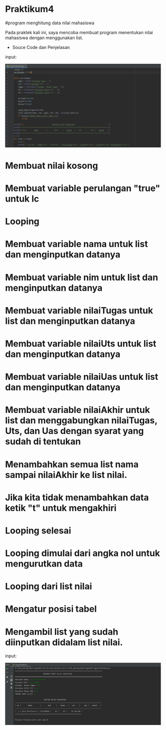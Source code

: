 # Praktikum4
#program menghitung data nilai mahasiswa

Pada praktek kali ini, saya mencoba membuat program menentukan nilai  mahasiswa dengan menggunakan list.

* Souce Code dan Penjelasan


input:

![input end](https://github.com/devinovitasari99/Praktikum4/blob/master/gambar/Capture.PNG)

# Membuat nilai kosong
# Membuat variable perulangan "true" untuk lc
# Looping
# Membuat variable nama untuk list dan menginputkan datanya
# Membuat variable nim untuk list dan menginputkan datanya
# Membuat variable nilaiTugas untuk list dan menginputkan datanya
# Membuat variable nilaiUts untuk list dan menginputkan datanya
# Membuat variable nilaiUas untuk list dan menginputkan datanya
# Membuat variable nilaiAkhir untuk list dan menggabungkan nilaiTugas, Uts, dan Uas dengan syarat yang sudah di tentukan
# Menambahkan semua list nama sampai nilaiAkhir ke list nilai.
# Jika kita tidak menambahkan data ketik "t" untuk mengakhiri 
# Looping selesai
# Looping dimulai dari angka nol untuk mengurutkan data 
# Looping dari list nilai
# Mengatur posisi tabel
# Mengambil list yang sudah diinputkan didalam list nilai.

input:

![input end](https://github.com/devinovitasari99/Praktikum4/blob/master/gambar/Run.PNG)